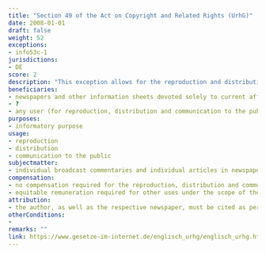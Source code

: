 ```yaml
---
title: "Section 49 of the Act on Copyright and Related Rights (UrhG)"
date: 2008-01-01 
draft: false
weight: 52
exceptions:
- info53c-1
jurisdictions:
- DE
score: 2
description: "This exception allows for the reproduction and distribution of individual broadcast commentaries and individual articles, as well as illustrations published in connection therewith, from newspapers and other information sheets devoted solely to current affairs in other newspapers or information sheets of this kind. It also covers communication of such commentaries, articles and illustrations to the public if they concern current political, economic or religious issues and do not contain a statement reserving rights. The author must be paid equitable remuneration for the reproduction, distribution and communication to the public, unless the it is restricted to short extracts of several commentaries or articles in the form of an overview. Claims may be asserted only through a collecting agency. Reproduction, distribution and communication to the public of miscellaneous news items of a factual nature and news of the day which has been published via the press or broadcasting is not limited." 
beneficiaries:
- newspapers and other information sheets devoted solely to current affairs (for unrestricted reproduction)
- ?
- any user (for reproduction, distribution and communication to the public of miscellaneous news items of a factual nature and news of the day which has been published via the press or broadcasting)
purposes: 
- informatory purpose
usage:
- reproduction
- distribution
- communication to the public
subjectmatter:
- individual broadcast commentaries and individual articles in newspapers and other information sheets devoted solely to current affairs 
compensation:
- no compensation required for the reproduction, distribution and communication to the public of short extracts of several commentaries or articles in the form of an overview
- equitable remuneration required for other uses under the scope of the exception
attribution: 
- the author, as well as the respective newspaper, must be cited as per the provision of Section 63(3)
otherConditions: 
- 
remarks: ""
link: https://www.gesetze-im-internet.de/englisch_urhg/englisch_urhg.html#p0453
---
```

